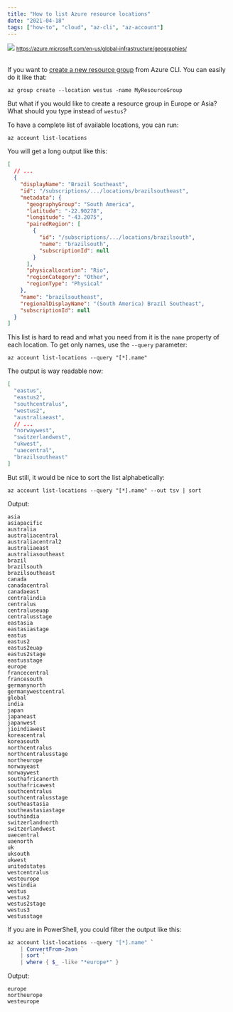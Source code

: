 ```yaml
---
title: "How to list Azure resource locations"
date: "2021-04-18"
tags: ["how-to", "cloud", "az-cli", "az-account"]
---
```


<img src="azure.png" class="img-fluid" />
<small><a href="https://azure.microsoft.com/en-us/global-infrastructure/geographies/" target="_blank">
    https://azure.microsoft.com/en-us/global-infrastructure/geographies/</a></small>

<br />
<br />

If you want to [create a new resource group](https://docs.microsoft.com/en-us/cli/azure/group?view=azure-cli-latest#az_group_create) from Azure CLI. You can easily do it like that:
```shell
az group create --location westus -name MyResourceGroup
```

But what if you would like to create a resource group in Europe or Asia? What should you type instead of `westus`?

To have a complete list of available locations, you can run:
```shell
az account list-locations
```

You will get a long output like this:

```json
[
  // ...
  {
    "displayName": "Brazil Southeast",
    "id": "/subscriptions/.../locations/brazilsoutheast",
    "metadata": {
      "geographyGroup": "South America",
      "latitude": "-22.90278",
      "longitude": "-43.2075",
      "pairedRegion": [
        {
          "id": "/subscriptions/.../locations/brazilsouth",
          "name": "brazilsouth",
          "subscriptionId": null
        }
      ],
      "physicalLocation": "Rio",
      "regionCategory": "Other",
      "regionType": "Physical"
    },
    "name": "brazilsoutheast",
    "regionalDisplayName": "(South America) Brazil Southeast",
    "subscriptionId": null
  }
]
```

This list is hard to read and what you need from it is the `name` property of each location.
To get only names, use the `--query` parameter:

```shell
az account list-locations --query "[*].name"
```

The output is way readable now:

```json
[
  "eastus",
  "eastus2",
  "southcentralus",
  "westus2",
  "australiaeast",
  // ...
  "norwaywest",
  "switzerlandwest",
  "ukwest",
  "uaecentral",
  "brazilsoutheast"
]
```

But still, it would be nice to sort the list alphabetically:

```shell
az account list-locations --query "[*].name" --out tsv | sort
```
Output:
```
asia
asiapacific
australia
australiacentral
australiacentral2
australiaeast
australiasoutheast
brazil
brazilsouth
brazilsoutheast
canada
canadacentral
canadaeast
centralindia
centralus
centraluseuap
centralusstage
eastasia
eastasiastage
eastus
eastus2
eastus2euap
eastus2stage
eastusstage
europe
francecentral
francesouth
germanynorth
germanywestcentral
global
india
japan
japaneast
japanwest
jioindiawest
koreacentral
koreasouth
northcentralus
northcentralusstage
northeurope
norwayeast
norwaywest
southafricanorth
southafricawest
southcentralus
southcentralusstage
southeastasia
southeastasiastage
southindia
switzerlandnorth
switzerlandwest
uaecentral
uaenorth
uk
uksouth
ukwest
unitedstates
westcentralus
westeurope
westindia
westus
westus2
westus2stage
westus3
westusstage
```

If you are in PowerShell, you could filter the output like this:

```powershell
az account list-locations --query "[*].name" `
    | ConvertFrom-Json `
    | sort `
    | where { $_ -like "*europe*" }
```

Output:
```
europe
northeurope
westeurope
```